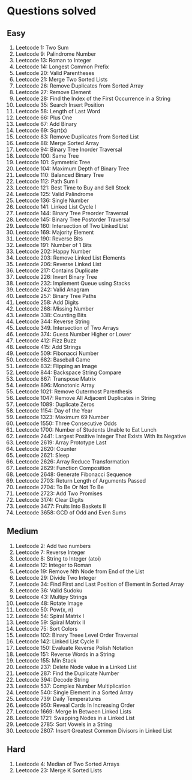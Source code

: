 # Questions solved

## Easy

1. Leetcode 1: Two Sum
2. Leetcode 9: Palindrome Number
3. Leetcode 13: Roman to Integer
4. Leetcode 14: Longest Common Prefix
5. Leetcode 20: Valid Parentheses
6. Leetcode 21: Merge Two Sorted Lists
7. Leetcode 26: Remove Duplicates from Sorted Array
8. Leetcode 27: Remove Element
9. Leetcode 28: Find the Index of the First Occurrence in a String
10. Leetcode 35: Search Insert Position
11. Leetcode 58: Length of Last Word
12. Leetcode 66: Plus One
13. Leetcode 67: Add Binary
14. Leetcode 69: Sqrt(x)
15. Leetcode 83: Remove Duplicates from Sorted List
16. Leetcode 88: Merge Sorted Array
17. Leetcode 94: Binary Tree Inorder Traversal
18. Leetcode 100: Same Tree
19. Leetcode 101: Symmetric Tree
20. Leetcode 104: Maximum Depth of Binary Tree
21. Leetcode 110: Balanced Binary Tree
22. Leetcode 112: Path Sum I
23. Leetcode 121: Best Time to Buy and Sell Stock
24. Leetcode 125: Valid Palindrome
25. Leetcode 136: Single Number
26. Leetcode 141: Linked List Cycle I
27. Leetcode 144: Binary Tree Preorder Traversal
28. Leetcode 145: Binary Tree Postorder Traversal
29. Leetcode 160: Intersection of Two Linked List
30. Leetcode 169: Majority Element
31. Leetcode 190: Reverse Bits
32. Leetcode 191: Number of 1 Bits
33. Leetcode 202: Happy Number
34. Leetcode 203: Remove Linked List Elements
35. Leetcode 206: Reverse Linked List
36. Leetcode 217: Contains Duplicate
37. Leetcode 226: Invert Binary Tree
38. Leetcode 232: Implement Queue using Stacks
39. Leetcode 242: Valid Anagram
40. Leetcode 257: Binary Tree Paths
41. Leetcode 258: Add Digits
42. Leetcode 268: Missing Number
43. Leetcode 338: Counting Bits
44. Leetcode 344: Reverse String
45. Leetcode 349. Intersection of Two Arrays
46. Leetcode 374: Guess Number Higher or Lower
47. Leetcode 412: Fizz Buzz
48. Leetcode 415: Add Strings
49. Leetcode 509: Fibonacci Number
50. Leetcode 682: Baseball Game
51. Leetcode 832: Flipping an Image
52. Leetcode 844: Backspace String Compare
53. Leetcode 867: Transpose Matrix
54. Leetcode 896: Monotonic Array
55. Leetcode 1021: Remove Outermost Parenthesis
56. Leetcode 1047: Remove All Adjacent Duplicates in String
57. Leetcode 1089: Duplicate Zeros
58. Leetcode 1154: Day of the Year
59. Leetcode 1323: Maximum 69 Number
60. Leetcode 1550: Three Consecutive Odds
61. Leetcode 1700: Number of Students Unable to Eat Lunch
62. Leetcode 2441: Largest Positive Integer That Exists With Its Negative
63. Leetcode 2619: Array Prototype Last
64. Leetcode 2620: Counter
65. Leetcode 2621: Sleep
66. Leetcode 2626: Array Reduce Transformation
67. Leetcode 2629: Function Composition
68. Leetcode 2648: Generate Fibonacci Sequence
69. Leetcode 2703: Return Length of Arguments Passed
70. Leetcode 2704: To Be Or Not To Be
71. Leetcode 2723: Add Two Promises
72. Leetcode 3174: Clear Digits
73. Leetcode 3477: Fruits Into Baskets II
74. Leetcode 3658: GCD of Odd and Even Sums

## Medium

1. Leetcode 2: Add two numbers
2. Leetcode 7: Reverse Integer
3. Leetcode 8: String to Integer (atoi)
4. Leetcode 12: Integer to Roman
5. Leetcode 19: Remove Nth Node from End of the List
6. Leetcode 29: Divide Two Integer
7. Leetcode 34: Find First and Last Position of Element in Sorted Array
8. Leetcode 36: Valid Sudoku
9. Leetcode 43: Multipy Strings
10. Leetcode 48: Rotate Image
11. Leetcode 50: Pow(x, n)
12. Leetcode 54: Spiral Matrix I
13. Leetcode 59: Spiral Matrix II
14. Leetcode 75: Sort Colors
15. Leetcode 102: Binary Treee Level Order Traversal
16. Leetcode 142: Linked List Cycle II
17. Leetcode 150: Evaluate Reverse Polish Notation
18. Leetcode 151: Reverse Words in a String
19. Leetcode 155: Min Stack
20. Leetcode 237: Delete Node value in a Linked List
21. Leetcode 287: Find the Duplicate Number
22. Leetcode 394: Decode String
23. Leetcode 537: Complex Number Multiplication
24. Leetcode 540: Single Element in a Sorted Array
25. Leetcode 739: Daily Temperatures
26. Leetcode 950: Reveal Cards In Increasing Order
27. Leetcode 1669: Merge In Between Linked Lists
28. Leetcode 1721: Swapping Nodes in a Linked List
29. Leetcode 2785: Sort Vowels in a String
30. Leetcode 2807: Insert Greatest Common Divisors in Linked List

## Hard

1. Leetcode 4: Median of Two Sorted Arrays
2. Leetcode 23: Merge K Sorted Lists

